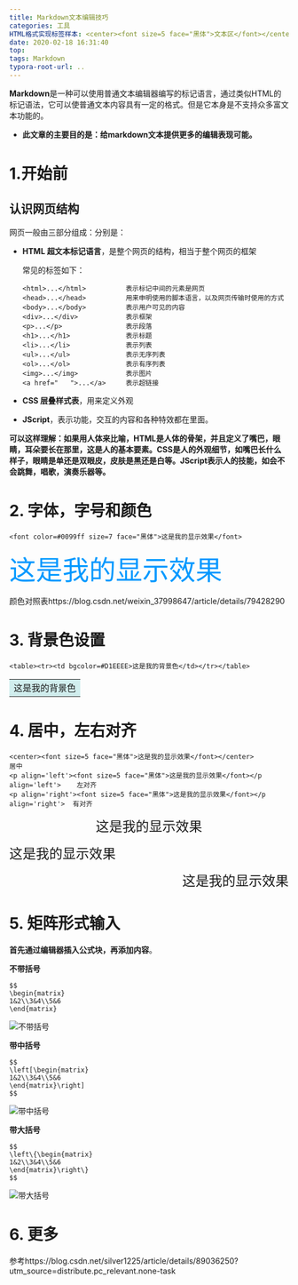 ```yaml
---
title: Markdown文本编辑技巧
categories: 工具
HTML格式实现标签样本: <center><font size=5 face="黑体">文本区</font></center>
date: 2020-02-18 16:31:40
top:
tags: Markdown
typora-root-url: ..
---
```






**Markdown**是一种可以使用普通文本编辑器编写的标记语言，通过类似HTML的标记语法，它可以使普通文本内容具有一定的格式。但是它本身是不支持众多富文本功能的。

- **此文章的主要目的是：给markdown文本提供更多的编辑表现可能。**

# 1.开始前

## **认识网页结构**

网页一般由三部分组成：分别是：

- **HTML 超文本标记语言**，是整个网页的结构，相当于整个网页的框架

  常见的标签如下：

  ```
  <html>...</html>          表示标记中间的元素是网页
  <head>...</head>          用来申明使用的脚本语言，以及网页传输时使用的方式
  <body>...</body>          表示用户可见的内容
  <div>...</div>            表示框架
  <p>...</p>                表示段落
  <h1>...</h1>              表示标题
  <li>...</li>              表示列表
  <ul>...</ul>              表示无序列表
  <ol>...</ol>              表示有序列表
  <img>...</img>            表示图片
  <a href="   ">...</a>     表示超链接 
  ```

- **CSS 层叠样式表**，用来定义外观
- **JScript**，表示功能，交互的内容和各种特效都在里面。

**可以这样理解：如果用人体来比喻，HTML是人体的骨架，并且定义了嘴巴，眼睛，耳朵要长在那里，这是人的基本要素。CSS是人的外观细节，如嘴巴长什么样子，眼睛是单还是双眼皮，皮肤是黑还是白等。JScript表示人的技能，如会不会跳舞，唱歌，演奏乐器等。**

# 2. 字体，字号和颜色

```
<font color=#0099ff size=7 face="黑体">这是我的显示效果</font>
```

<font color=#0099ff size=7 face="黑体">这是我的显示效果</font>

颜色对照表https://blog.csdn.net/weixin_37998647/article/details/79428290

# 3. 背景色设置

```
<table><tr><td bgcolor=#D1EEEE>这是我的背景色</td></tr></table>
```

<table><tr><td bgcolor=#D1EEEE>这是我的背景色</td></tr></table>

# 4. 居中，左右对齐

```
<center><font size=5 face="黑体">这是我的显示效果</font></center>                    居中
<p align='left'><font size=5 face="黑体">这是我的显示效果</font></p align='left'>    左对齐
<p align='right'><font size=5 face="黑体">这是我的显示效果</font></p align='right'>  有对齐
```

<center><font size=5 face="黑体">这是我的显示效果</font></center>
<p align='left'><font size=5 face="黑体">这是我的显示效果</font></p align='left'>

<p align='right'><font size=5 face="黑体">这是我的显示效果</font></p align='right'>

# 5. 矩阵形式输入

**首先通过编辑器插入公式块，再添加内容**。

**不带括号**

```
$$
\begin{matrix}
1&2\\3&4\\5&6
\end{matrix}
```

![不带括号](https://image--1.oss-cn-shenzhen.aliyuncs.com/不带括号.jpg)

**带中括号**

```
$$
\left[\begin{matrix}
1&2\\3&4\\5&6
\end{matrix}\right]
$$

```

![带中括号](https://image--1.oss-cn-shenzhen.aliyuncs.com/带中括号.jpg)

**带大括号**

```
$$
\left\{\begin{matrix}
1&2\\3&4\\5&6
\end{matrix}\right\}
$$
```

![带大括号](https://image--1.oss-cn-shenzhen.aliyuncs.com/带大括号.jpg)

# 6. 更多

参考https://blog.csdn.net/silver1225/article/details/89036250?utm_source=distribute.pc_relevant.none-task





